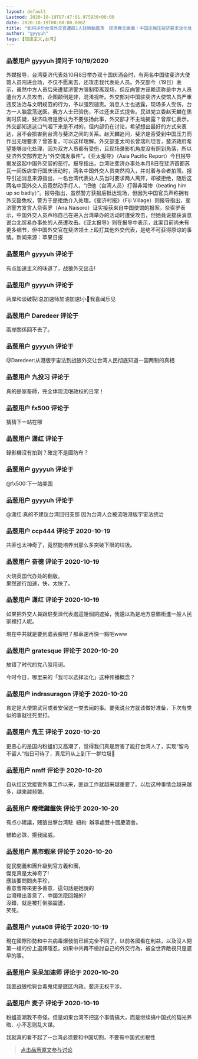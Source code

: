 ```yaml
---
layout: default
Lastmod: 2020-10-19T07:47:01.975930+00:00
date: 2020-10-19T00:00:00.000Z
title: "如何评价台湾外交官遭殴1人轻微脑震荡　现场竟无画面！中国还施压斐济要求淡化处理?"
author: "gyyyuh"
tags: [加速主义,台湾]
---
```



### 品葱用户 **gyyyuh** 提问于 10/19/2020
    
外媒报导，台湾斐济代表处10月8日举办双十国庆酒会时，有两名中国驻斐济大使馆人员闯进会场，不仅不愿离去，还攻击我代表处人员。外交部今（19日）表示，虽然中方人员后来遭斐济警方强制带离现场，但反向警方诬赖谎称是中方人员遭台方人员攻击，企图颠倒是非，混淆视听。外交部对中国驻斐济大使馆人员严重违反法治与文明规范的行为，予以强烈谴责。消息人士也透露，现场多人受伤，台方一人脑震荡送医。我方人士已验伤，不过还未正式提告。民进党立委赵天麟在质询时质疑，斐济政府是否认为不要张扬此事，外交部才不主动揭露？曾厚仁表示，外交部知道这口气咽下来是不对的，但内部仍在讨论，希望想出最好的方式来表达，且不会损害到台湾与斐济之间的关系。赵天麟追问，斐济是否受到中国压力而作出无理要求？曾答复，可以这样理解。外交部亚太司长曾瑞利坦言，斐济政府希望能够淡化处理，因为双方人员都有受伤，且现场录影机角度没有照到角落，所以斐济外交部界定为“外交偶发事件”。《亚太报导》（Asia Pacific Report）今日报导揭发这起中国外交官的恶行。报导指出，台湾驻斐济办事处本月8日在斐济首都苏瓦一间饭店举行国庆活动时，两名中国外交人员突然闯入，并对着与会者拍照。报导引述消息来源指出，一名台湾代表处人员当时要求两人离开，却被拒绝，随后这两名中国外交人员竟然动手打人，“把他（台湾人员）打得非常惨（beating him up so badly）”。报导指出，虽然警方获报后抵达现场，但因为中国官员声称拥有外交豁免权，警方于是拒绝介入处理。《斐济村报》（Fiji Village）则报导指出，斐济警方发言人奈索罗（Ana Naisoro）证实接获来自中国使馆的报案。奈索罗表示，中国外交人员声称自己在进入台湾举办的活动时遭受攻击，但她竟说接获消息说台北贸易办事处的人员遭攻击。《亚太报导》则在报导中表示，此案目前尚未有更多细节，但中国外交官在斐济领土上殴打其他外交代表，是绝不可获得原谅的事情。新闻来源：苹果日报
    
                

### 品葱用户 **gyyyuh** 评论于 
        
有点加速主义的味道了，战狼外交出击!
        
                

### 品葱用户 **gyyyuh** 评论于 
        
两岸和谈破裂!总加速师加油加速!小👴我喜闻乐见
        
                

### 品葱用户 **Daredeer** 评论于 
        
兩岸關係回不去了。
        
                

### 品葱用户 **gyyyuh** 评论于 
        
@Daredeer:从港版宇宙法到战狼外交让台湾人民彻底知道一国两制的真相
        
                

### 品葱用户 **九投习** 评论于 
        
真的是家畜師，完全体现流氓政权的日常！
        
                

### 品葱用户 **fx500** 评论于 
        
猜猜下一站在哪
        
                

### 品葱用户 **潇红** 评论于 
        
錄影機沒有拍到？確定不是國防布？
        
                

### 品葱用户 **gyyyuh** 评论于 
        
@fx500:下一站美国
        
                

### 品葱用户 **gyyyuh** 评论于 
        
@潇红:真的不建议台湾回归支那 因为台湾人会被流氓港版宇宙法统治
        
                

### 品葱用户 **ccp444** 评论于 2020-10-19
        
共匪也太神奇了，竟然能培养出那么多突破下限的垃圾。
        
                

### 品葱用户 **奋德** 评论于 2020-10-19
        
火烧英国代办处的翻版。  
果然逆行加速，快，太快了。
        
                

### 品葱用户 **潇红** 评论于 2020-10-19
        
如果把外交人員跟駐斐濟代表處這幾個詞遮掉，我還以為是地方惡霸衝進一般人民家裡打人呢。  
  
現在中共就是要到處丟臉吧？那車速再快一點吧www
        
                

### 品葱用户 **gratesque** 评论于 2020-10-20
        
放错了时代的党八股用词。  
  
今时今日，哪里来的「我可以选择淡化」这种传播概念？
        
                

### 品葱用户 **indrasuragon** 评论于 2020-10-20
        
肯定是大使馆武官或者安保这一类去闹的事。要我说台方就该做好准备，下次有类似的事就往死里打。
        
                

### 品葱用户 **鬼王** 评论于 2020-10-20
        
更恶心的是国内粉蛆们又高潮了，觉得我们真是厉害了能打台湾人了，实现“留岛不留人”指日可待了，真尼玛从上到下一群垃圾🤮
        
                

### 品葱用户 **nmff** 评论于 2020-10-20
        
自从红区党接管外事工作以来，匪运工作就越来越重要了。以后这种事情会越来越多，越来越频繁。
        
                

### 品葱用户 **癈佬鍵盤俠** 评论于 2020-10-20
        
有点小建議，賤狼出擊台湾駐  紐約  辦事處雙十國慶酒會。  
  
雖軟必誅，揚我國威。
        
                

### 品葱用户 **黑市蝦米** 评论于 2020-10-20
        
從民間義和團升級到官方義和團，  
傑克真是太神奇了!  
應該要問問夾手珍，  
善意會帶來更多善意，這句話是她說的  
台灣釋出善意了，中國怎麼回報的?  
沒錯，就是被打倒腦震盪，  
笑死。
        
                

### 品葱用户 **yuta08** 评论于 2020-10-19
        
現在國際形勢和中共病毒爆發前已經完全不同了，以前各國看在利益，以及沒人開第一槍的份上選擇隱忍，如果中共再不檢討自己的外交行為，被全世界敵視只是遲早的事。
        
                

### 品葱用户 **呆呆加速师** 评论于 2020-10-20
        
我匪战狼枪毙台毒鬼佬是匪区内政。斐济无权干涉。
        
                

### 品葱用户 **麦子** 评论于 2020-10-19
        
粉蛆高潮我不奇怪。但是如果台湾不把这个事情搞大，而是继续搞中国式的韬光养晦、小不忍则乱大谋。  
  
我就真的看不起了--台湾必须要和中国切割，不要有中国式劣根性
        
                





> [点击品葱原文参与讨论](https://pincong.rocks/question/32420)

